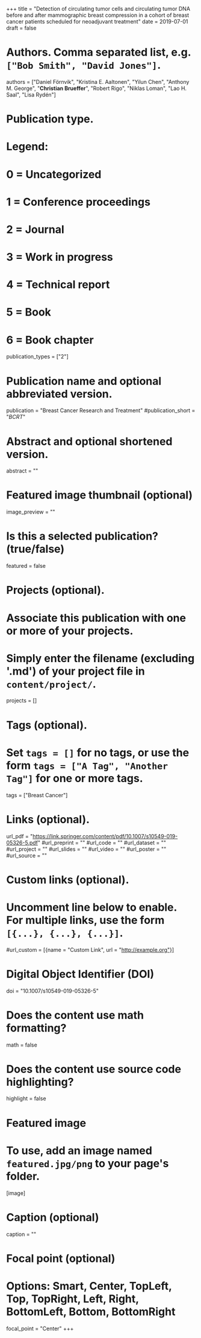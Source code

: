 +++
title = "Detection of circulating tumor cells and circulating tumor DNA before and after mammographic breast compression in a cohort of breast cancer patients scheduled for neoadjuvant treatment"
date = 2019-07-01
draft = false

# Authors. Comma separated list, e.g. `["Bob Smith", "David Jones"]`.
authors = ["Daniel Förnvik", "Kristina E. Aaltonen", "Yilun Chen", "Anthony M. George", "**Christian Brueffer**", "Robert Rigo", "Niklas Loman", "Lao H. Saal", "Lisa Rydén"]

# Publication type.
# Legend:
# 0 = Uncategorized
# 1 = Conference proceedings
# 2 = Journal
# 3 = Work in progress
# 4 = Technical report
# 5 = Book
# 6 = Book chapter
publication_types = ["2"]

# Publication name and optional abbreviated version.
publication = "Breast Cancer Research and Treatment"
#publication_short = "*BCRT*"

# Abstract and optional shortened version.
abstract = ""

# Featured image thumbnail (optional)
image_preview = ""

# Is this a selected publication? (true/false)
featured = false

# Projects (optional).
#   Associate this publication with one or more of your projects.
#   Simply enter the filename (excluding '.md') of your project file in `content/project/`.
projects = []

# Tags (optional).
#   Set `tags = []` for no tags, or use the form `tags = ["A Tag", "Another Tag"]` for one or more tags.
tags = ["Breast Cancer"]

# Links (optional).
url_pdf = "https://link.springer.com/content/pdf/10.1007/s10549-019-05326-5.pdf"
#url_preprint = ""
#url_code = ""
#url_dataset = ""
#url_project = ""
#url_slides = ""
#url_video = ""
#url_poster = ""
#url_source = ""

# Custom links (optional).
#   Uncomment line below to enable. For multiple links, use the form `[{...}, {...}, {...}]`.
#url_custom = [{name = "Custom Link", url = "http://example.org"}]

# Digital Object Identifier (DOI)
doi = "10.1007/s10549-019-05326-5"

# Does the content use math formatting?
math = false

# Does the content use source code highlighting?
highlight = false

# Featured image
# To use, add an image named `featured.jpg/png` to your page's folder. 
[image]
  # Caption (optional)
  caption = ""

  # Focal point (optional)
  # Options: Smart, Center, TopLeft, Top, TopRight, Left, Right, BottomLeft, Bottom, BottomRight
  focal_point = "Center"
+++
